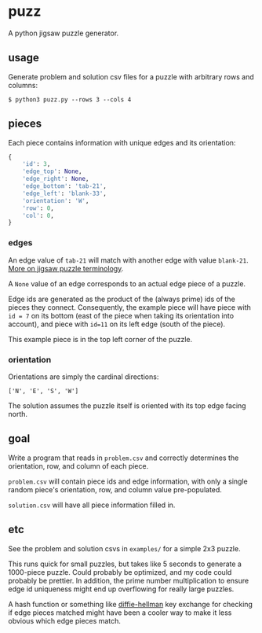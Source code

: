 # puzz

A python jigsaw puzzle generator.

## usage

Generate problem and solution csv files for a puzzle with arbitrary rows and columns:

```
$ python3 puzz.py --rows 3 --cols 4
```

## pieces

Each piece contains information with unique edges and its orientation:

```python
{
    'id': 3,
    'edge_top': None,
    'edge_right': None,
    'edge_bottom': 'tab-21',
    'edge_left': 'blank-33',
    'orientation': 'W',
    'row': 0,
    'col': 0,
}
```

### edges

An edge value of `tab-21` will match with another edge with value `blank-21`. [More on jigsaw puzzle terminology](https://english.stackexchange.com/a/47672).

A `None` value of an edge corresponds to an actual edge piece of a puzzle.

Edge ids are generated as the product of the (always prime) ids of the pieces they connect. Consequently, the example piece will have piece with `id = 7` on its bottom (east of the piece when taking its orientation into account), and piece with `id=11` on its left edge (south of the piece).

This example piece is in the top left corner of the puzzle.

### orientation

Orientations are simply the cardinal directions:

```
['N', 'E', 'S', 'W']
```

The solution assumes the puzzle itself is oriented with its top edge facing north.

## goal

Write a program that reads in `problem.csv` and correctly determines the orientation, row, and column of each piece.

`problem.csv` will contain piece ids and edge information, with only a single random piece's orientation, row, and column value pre-populated.

`solution.csv` will have all piece information filled in.

## etc

See the problem and solution csvs in `examples/` for a simple 2x3 puzzle.

This runs quick for small puzzles, but takes like 5 seconds to generate a 1000-piece puzzle. Could probably be optimized, and my code could probably be prettier. In addition, the prime number multiplication to ensure edge id uniqueness might end up overflowing for really large puzzles.

A hash function or something like [diffie-hellman](https://security.stackexchange.com/questions/45963/diffie-hellman-key-exchange-in-plain-english) key exchange for checking if edge pieces matched might have been a cooler way to make it less obvious which edge pieces match.
